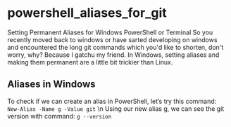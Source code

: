 # powershell_aliases_for_git
Setting Permanent Aliases for Windows PowerShell or Terminal
So you recently moved back to windows or have sarted developing on windows and 
encountered the long git commands which you'd like to shorten, don't worry, why? Because I gatchu my friend.
In Windows, setting aliases and making them permanent are a little bit trickier than Linux.
## Aliases in Windows ##
To check if we can create an alias in PowerShell, let’s try this command:
`New-Alias -Name g -Value git`
\n Using our new alias g, we can see the git version with command:
`g --version`
